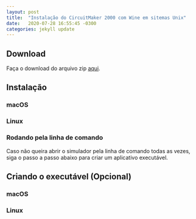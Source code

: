 ```yaml
---
layout: post
title:  "Instalação do CircuitMaker 2000 com Wine em sitemas Unix"
date:   2020-07-28 16:55:45 -0300
categories: jekyll update
---
```


## Download
Faça o download do arquivo zip [aqui][download]. 
## Instalação
### macOS
### Linux
### Rodando pela linha de comando
Caso não queira abrir o simulador pela linha de comando todas as vezes, siga o passo a passo abaixo para criar um aplicativo executável.
## Criando o executável (Opcional)
### macOS
### Linux

[download]: https://drive.google.com/file/d/1rJwnA_QzMOIF6gkhC0ML7ncdvbS7ArnK/view?usp=sharing
